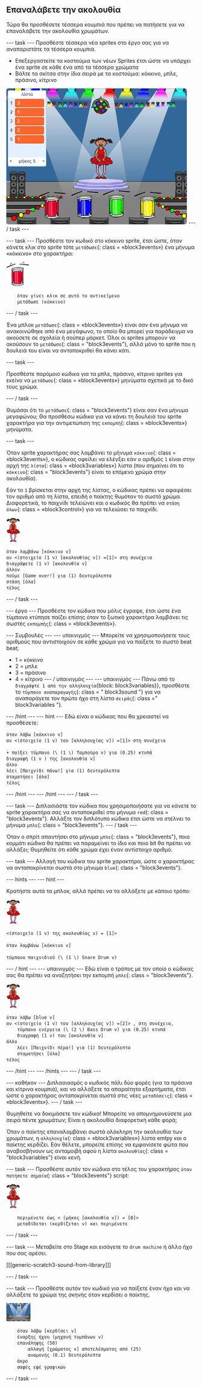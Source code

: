 ## Επαναλάβετε την ακολουθία

Τώρα θα προσθέσετε τέσσερα κουμπιά που πρέπει να πατήσετε για να επαναλάβετε την ακολουθία χρωμάτων.

\--- task \--- Προσθέστε τέσσερα νέα sprites στο έργο σας για να αναπαριστάτε τα τέσσερα κουμπιά.

+ Επεξεργαστείτε τα κοστούμια των νέων Sprites έτσι ώστε να υπάρχει ένα sprite σε κάθε ένα από τα τέσσερα χρώματα
+ Βάλτε τα σκίτσα στην ίδια σειρά με τα κοστούμια: κόκκινο, μπλε, πράσινο, κίτρινο

![screenshot](images/colour-drums.png) \--- / task \---

\--- task \--- Προσθέστε τον κωδικό στο κόκκινο sprite, έτσι ώστε, όταν κάνετε κλικ στο sprite τότε `μετάδωσε`{: class = «block3events»} ένα μήνυμα «κόκκινο» στο χαρακτήρα:

![κόκκινο τύμπανο](images/red_drum.png)

```blocks3
    όταν γίνει κλικ σε αυτό το αντικείμενο 
    μετάδωσε (κόκκινο)
```

\--- / task \---

Ένα μπλοκ `μετάδωσε`{: class = «block3events»} είναι σαν ένα μήνυμα να ανακοινώθηκε από ένα μεγάφωνο, το οποίο θα μπορεί για παράδειγμα να ακούσετε σε σχολεία ή σούπερ μάρκετ. Όλοι οι sprites μπορούν να ακούσουν το `μετάδωσε`{: class = "block3events"}, αλλά μόνο το sprite που η δουλειά του είναι να ανταποκριθεί θα κάνει κάτι.

\--- task \---

Προσθέστε παρόμοιο κώδικα για τα μπλε, πράσινο, κίτρινο sprites για εκείνο να `μετάδωσε`{: class = «block3events»} μηνύματα σχετικά με το δικό τους χρώμα.

\--- / task \---

Θυμάσαι ότι το `μετάδωσε`{: class = "block3events"} είναι σαν ένα μήνυμα μεγαφώνου; Θα προσθέσω κώδικα για να κάνει τη δουλειά του sprite χαρακτήρα για την αντιμετώπιση της `εκπομπή`{: class = «block3events»} μηνύματα.

\--- task \---

Όταν sprite χαρακτήρας σας λαμβάνει το μήνυμα `κόκκινο`{: class = «block3events»}, ο κώδικας οφείλει να ελέγξει εάν ο αριθμός `1` είναι στην αρχή της `λίστα`{: class = «block3variables»} λίστα (που σημαίνει ότι το `κόκκινο`{: class = "block3events"} είναι το επόμενο χρώμα στην ακολουθία).

Εάν το `1` βρίσκεται στην αρχή της λίστας, ο κώδικας πρέπει να αφαιρέσει τον αριθμό από τη λίστα, επειδή ο παίκτης θυμόταν το σωστό χρώμα. Διαφορετικά, το παιχνίδι τελειώνει και ο κωδικός θα πρέπει να `στάση όλων`{: class = «block3control»} για να τελειώσει το παιχνίδι.

![μπαλλαρίνα](images/ballerina.png)

```blocks3
όταν λαμβάνω [κόκκινο v]
αν <(στοιχείο (1 v) [ακολουθίας v]) =[1]> στη συνέχεια
διαγράψετε (1 v) [ακολουθία v]
άλλον
πούμε [Game over!] για (1) δευτερόλεπτα
στάση [όλα]
τέλος
```

\--- / task \---

\--- έργο \--- Προσθέστε τον κώδικα που μόλις έγραψε, έτσι ώστε ένα τύμπανο κτύπησε παίζει επίσης όταν το ξωτικό χαρακτήρα λαμβάνει τις σωστές `εκπομπής`{: class = «block3events»}.

\--- Συμβουλές \--- \--- υπαινιγμός \--- Μπορείτε να χρησιμοποιήσετε τους αριθμούς που αντιστοιχούν σε κάθε χρώμα για να παίξετε το σωστό beat beat;

+ 1 = κόκκινο
+ 2 = μπλε
+ 3 = πράσινο
+ 4 = κίτρινο \--- / υπαινιγμός \--- \--- υπαινιγμός \--- Πάνω από το `διαγράψτε 1 από την αλληλουχία`{block: block3variables}}, προσθέστε το `τύμπανο αναπαραγωγής`{: class = " block3sound "} για να αναπαράγετε τον πρώτο ήχο στη λίστα `σειράς`{: class =" block3variables "}.

\--- /hint \--- \--- hint \--- Εδώ είναι ο κώδικας που θα χρειαστεί να προσθέσετε:

```blocks3
όταν λάβω [κόκκινο v]
αν <(στοιχείο (1 v) του [αλληλουχίας v]) =[1]> στη συνέχεια

+ παίξει τύμπανο (\ (1 \) Ταμπούρο v) για (0.25) κτυπά
διαγραφή (1 v ) της [ακολουθία v]
άλλο
λέει [Παιχνίδι πάνω!] για (1) δευτερόλεπτα
σταματήσει [όλα]
τέλος

```

\--- /hint \--- \--- /hint \--- \--- / task \---

\--- task \--- Διπλασιάστε τον κώδικα που χρησιμοποιήσατε για να κάνετε το sprite χαρακτήρα σας να ανταποκριθεί στο μήνυμα `red`{: class = "block3events"}. Αλλάξτε τον διπλότυπο κώδικα έτσι ώστε να στέλνει το μήνυμα `μπλε`{: class = "block3events"}. \--- / task \---

Όταν ο σπρίτ απαντήσει στο μήνυμα `μπλε`{: class = "block3events"}, ποιο κομμάτι κώδικα θα πρέπει να παραμείνει το ίδιο και ποιο bit θα πρέπει να αλλάξει; Θυμηθείτε ότι κάθε χρώμα έχει έναν αντίστοιχο αριθμό.

\--- task \--- Αλλαγή του κώδικα του sprite χαρακτήρα, ώστε ο χαρακτήρας να ανταποκρίνεται σωστά στο μήνυμα `blue`{: class = "block3events"}.

\--- hints \--- \--- hint \---

Κρατήστε αυτά τα μπλοκ, αλλά πρέπει να τα αλλάξετε με κάποιο τρόπο:

![μπαλλαρίνα](images/ballerina.png)

```blocks3
<(στοιχείο (1 v) της ακολουθίας v) = [1]>

όταν λαμβάνω [κόκκινο v]

τύμπανο παιχνιδιού (\ (1 \) Snare Drum v)
```

\--- / hint \--- \--- υπαινιγμός \--- Εδώ είναι ο τρόπος με τον οποίο ο κώδικας σας θα πρέπει να αναζητήσει την εκπομπή `μπλε`{: class = "block3events"}.

![μπαλλαρίνα](images/ballerina.png)

```blocks3
όταν λάβω [blue v]
αν <(στοιχείο (1 v) του [αλληλουχίας v]) =[2]> , στη συνέχεια,
    τύμπανο ενέργεια (\ (2 \) Bass Drum v) για (0.25) κτυπά
    διαγραφή (1 v) του [ακολουθία v]
άλλο
    λέει [Παιχνίδι πέρα!] για (1) δευτερόλεπτα
    σταματήσει [όλα]
τέλος
```

\--- /hint \--- \--- /hints \--- \--- / task \---

\--- καθήκον \--- Διπλασιασμός ο κωδικός πάλι δύο φορές (για τα πράσινα και κίτρινα κουμπιά), και να αλλάξετε τα απαραίτητα εξαρτήματα, έτσι ώστε ο χαρακτήρας ανταποκρίνεται σωστά στις νέες `μεταδόσεις`{: class = «block3events»}. \--- / task \---

Θυμηθείτε να δοκιμάσετε τον κώδικα! Μπορείτε να απομνημονεύσετε μια σειρά πέντε χρωμάτων; Είναι η ακολουθία διαφορετική κάθε φορά;

Όταν ο παίκτης επαναλαμβάνει σωστά ολόκληρη την ακολουθία των χρωμάτων, η `αλληλουχία`{: class = «block3variables»} λίστα emtpy και ο παίκτης κερδίζει. Εάν θέλετε, μπορείτε επίσης να εμφανίσετε φώτα που αναβοσβήνουν ως ανταμοιβή αφού η λίστα `ακολουθίας`{: class = "block3variables"} είναι κενή.

\--- task \--- Προσθέστε αυτόν τον κώδικα στο τέλος του χαρακτήρος `όταν πατήσετε σημαία`{: class = "block3events"} script:

![μπαλλαρίνα](images/ballerina.png)

```blocks3
    περιμένετε έως < (μήκος [ακολουθία v]) = [0]>
    μεταδίδεται (κερδίζεται v) και περιμένετε
```

\--- / task \---

\--- task \--- Μεταβείτε στο Stage και εισάγετε το `drum machine` ή άλλο ήχο που σας αρέσει.

[[[generic-scratch3-sound-from-library]]]

\--- / task \---

\--- task \--- Προσθέστε αυτόν τον κωδικό για να παίξετε έναν ήχο και να αλλάξετε το χρώμα της σκηνής όταν κερδίσει ο παίκτης.

![μπαλλαρίνα](images/stage.png)

```blocks3
    όταν λάβω [κερδίσει v]
    έναρξης ήχου (μηχανή τυμπάνων v)
    επανάληψης (50)
        αλλαγή [χρώματος v] αποτελέσματος από (25)
        αναμονής (0.1) δευτερόλεπτα
    άκρο
    σαφές εφέ γραφικών
```

\--- / task \---
